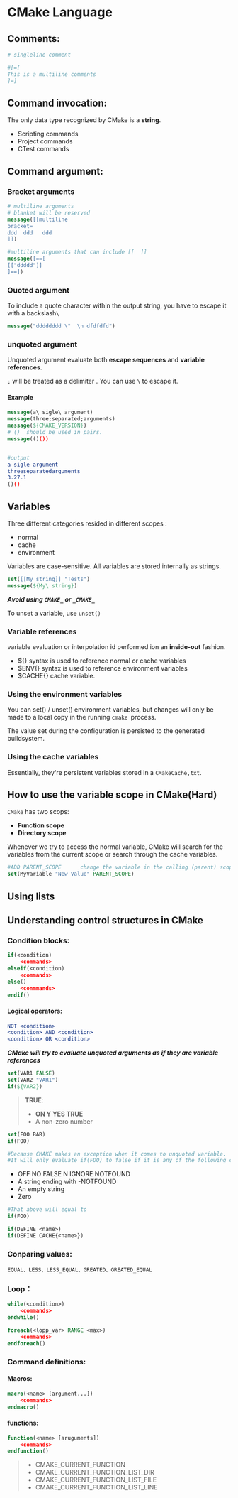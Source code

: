 # CMake Language



## Comments:

```cmake
# singleline comment

#[=[
This is a multiline comments
]=]
```

## Command invocation:

The only data  type recognized by CMake is a **string**.

* Scripting commands
* Project commands
* CTest commands

## Command argument:

### Bracket arguments

```cmake
# multiline arguments
# blanket will be reserved
message([[multiline
bracket=
ddd  ddd   ddd
]])

#multiline arguments that can include [[  ]]
message([==[
[["ddddd"]]
]==])
```

### Quoted argument

To include a quote character within the output string, you have to escape it with a backslash`\`

```cmake
message("dddddddd \"  \n dfdfdfd")
```

### unquoted argument

Unquoted argument evaluate both **escape sequences** and **variable references**.

`;` will be treated as a delimiter . You can use `\`  to escape it.

#### Example

```cmake
message(a\ sigle\ argument)
message(three;separated;arguments)
message(${CMAKE_VERSION})
# ()  should be used in pairs.
message(()())  


#output
a sigle argument
threeseparatedarguments
3.27.1
()()
```



## Variables

Three different categories resided in different scopes :

* normal
* cache
* environment

Variables are case-sensitive. All variables are stored internally as strings.

```cmake
set([[My string]] "Tests")
message(${My\ string})
```

***Avoid using `CMAKE_` or `_CMAKE_`*** 

To unset a variable, use `unset()`



### Variable references

variable evaluation or interpolation id performed ion an **inside-out** fashion.

* ${}  syntax is used to reference normal or cache variables
* $ENV{}  syntax is used to reference environment variables
* $CACHE{}    cache variable.



### Using the environment variables

You can set()   / unset()  environment variables, but changes will only be made to a local copy in the running `cmake `process.

The value set during the configuration is persisted to the generated buildsystem.

### Using the cache variables

Essentially, they're persistent variables stored in a  `CMakeCache,txt`.



## How to use the variable scope in CMake(Hard)

`CMake` has two scops:

* **Function scope**
* **Directory scope**

Whenever we try to access the normal variable, CMake  will search for the variables from the current scope or search through the cache variables.

 ```cmake
 #ADD PARENT_SCOPE      change the variable in the calling (parent) scope.
 set(MyVariable "New Value" PARENT_SCOPE)
 ```



## Using lists





## Understanding control structures in CMake

### Condition blocks:

```cmake
if(<condition)
	<commands>
elseif(<condition)
	<commands>
else()
	<conmmands>
endif()
```

#### Logical operators:

```cmake
NOT <condition>
<condition> AND <condition>
<condition> OR <condition>
```

***CMake will try to evaluate unquoted arguments as if they are variable references***

```cmake
set(VAR1 FALSE)
set(VAR2 "VAR1")
if(${VAR2})
```



> **TRUE**:
>
> * **ON Y YES TRUE**
> * A non-zero number

```cmake
set(FOO BAR)
if(FOO)

#Because CMAKE makes an exception when it comes to unquoted variable.
#It will only evaluate if(FOO) to false if it is any of the following constants
```

* OFF NO FALSE N IGNORE NOTFOUND
* A string ending with -NOTFOUND
* An empty string 
* Zero

```cmake
#That above will equal to 
if(FOO)
```



```cmake
if(DEFINE <name>)
if(DEFINE CACHE{<name>})
```



### Conparing values:

`EQUAL、LESS、LESS_EQUAL、GREATED、GREATED_EQUAL`

### Loop：

```cmake
while(<condition>)
	<commands>
endwhile()
```

```cmake
foreach(<lopp_var> RANGE <max>)
	<commands>
endforeach()
```

### Command definitions:

#### Macros:

```cmake
macro(<name> [argument...])
	<commands>
endmacro()
```

#### functions:

```cmake
function(<name> [aruguments])
	<commands>
endfunction()
```



> * CMAKE_CURRENT_FUNCTION
> * CMAKE_CURRENT_FUNCTION_LIST_DIR
> * CMAKE_CURRENT_FUNCTION_LIST_FILE
> * CMAKE_CURRENT_FUNCTION_LIST_LINE









